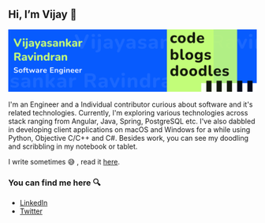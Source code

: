 ## Hi, I’m Vijay 👋
![cover](https://github.com/vijaynr/vijaynr/blob/8518923028e511c9f19b2f3274b31cdcce963937/cover.png)

I'm an Engineer and a Individual contributor curious about software and it's related technologies. Currently, I'm exploring various technologies across stack ranging from Angular, Java, Spring, PostgreSQL etc. I've also dabbled in developing client applications on macOS and Windows for a while using Python, Objective C/C++ and C#. Besides work, you can see my doodling and scribbling in my notebook or tablet.

I write sometimes 😅 , read it [here](https://vijaynr.github.io).

### You can find me here 🔍
- [LinkedIn](https://www.linkedin.com/in/vijayasankarr/)
- [Twitter](https://twitter.com/vjaynr)


<!---
vijaynr/vijaynr is a ✨ special ✨ repository because its `README.md` (this file) appears on your GitHub profile.
You can click the Preview link to take a look at your changes.
--->
